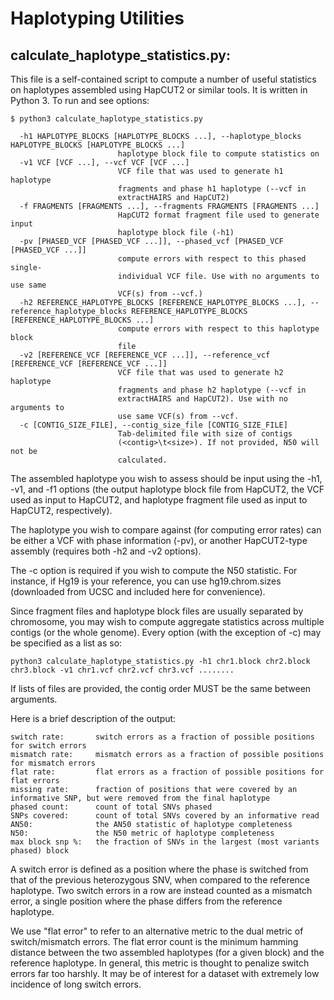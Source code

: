 Haplotyping Utilities
======

## calculate_haplotype_statistics.py:

This file is a self-contained script to compute a number of useful statistics on haplotypes
assembled using HapCUT2 or similar tools. It is written in Python 3. To run and see options:
```
$ python3 calculate_haplotype_statistics.py

  -h1 HAPLOTYPE_BLOCKS [HAPLOTYPE_BLOCKS ...], --haplotype_blocks HAPLOTYPE_BLOCKS [HAPLOTYPE_BLOCKS ...]
                        haplotype block file to compute statistics on
  -v1 VCF [VCF ...], --vcf VCF [VCF ...]
                        VCF file that was used to generate h1 haplotype
                        fragments and phase h1 haplotype (--vcf in
                        extractHAIRS and HapCUT2)
  -f FRAGMENTS [FRAGMENTS ...], --fragments FRAGMENTS [FRAGMENTS ...]
                        HapCUT2 format fragment file used to generate input
                        haplotype block file (-h1)
  -pv [PHASED_VCF [PHASED_VCF ...]], --phased_vcf [PHASED_VCF [PHASED_VCF ...]]
                        compute errors with respect to this phased single-
                        individual VCF file. Use with no arguments to use same
                        VCF(s) from --vcf.)
  -h2 REFERENCE_HAPLOTYPE_BLOCKS [REFERENCE_HAPLOTYPE_BLOCKS ...], --reference_haplotype_blocks REFERENCE_HAPLOTYPE_BLOCKS [REFERENCE_HAPLOTYPE_BLOCKS ...]
                        compute errors with respect to this haplotype block
                        file
  -v2 [REFERENCE_VCF [REFERENCE_VCF ...]], --reference_vcf [REFERENCE_VCF [REFERENCE_VCF ...]]
                        VCF file that was used to generate h2 haplotype
                        fragments and phase h2 haplotype (--vcf in
                        extractHAIRS and HapCUT2). Use with no arguments to
                        use same VCF(s) from --vcf.
  -c [CONTIG_SIZE_FILE], --contig_size_file [CONTIG_SIZE_FILE]
                        Tab-delimited file with size of contigs
                        (<contig>\t<size>). If not provided, N50 will not be
                        calculated.
```

The assembled haplotype you wish to assess should be input using the -h1, -v1, and -f1 options (the output haplotype block file
from HapCUT2, the VCF  used as input to HapCUT2, and haplotype fragment file used as input to HapCUT2, respectively).

The haplotype you wish to compare against (for computing error rates) can be either a VCF with phase information (-pv),
or another HapCUT2-type assembly (requires both -h2 and -v2 options).

The -c option is required if you wish to compute the N50 statistic. For instance, if Hg19 is your reference, you can use hg19.chrom.sizes (downloaded from UCSC and included here for convenience).

Since fragment files and haplotype block files are usually separated by chromosome, you may wish to compute aggregate statistics across
multiple contigs (or the whole genome). Every option (with the exception of -c) may be specified as a list as so:

```
python3 calculate_haplotype_statistics.py -h1 chr1.block chr2.block chr3.block -v1 chr1.vcf chr2.vcf chr3.vcf ........
```

If lists of files are provided, the contig order MUST be the same between arguments.

Here is a brief description of the output:
```
switch rate:       switch errors as a fraction of possible positions for switch errors
mismatch rate:     mismatch errors as a fraction of possible positions for mismatch errors
flat rate:         flat errors as a fraction of possible positions for flat errors
missing rate:      fraction of positions that were covered by an informative SNP, but were removed from the final haplotype
phased count:      count of total SNVs phased
SNPs covered:      count of total SNVs covered by an informative read
AN50:              the AN50 statistic of haplotype completeness
N50:               the N50 metric of haplotype completeness
max block snp %:   the fraction of SNVs in the largest (most variants phased) block
```

A switch error is defined as a position where the phase is switched from that of the previous heterozygous SNV, when compared to
the reference haplotype. Two switch errors in a row are instead counted as a mismatch error, a single position where the phase differs from the reference haplotype.

We use "flat error" to refer to an alternative metric to the dual metric of switch/mismatch errors. The flat error count is the minimum hamming distance between
the two assembled haplotypes (for a given block) and the reference haplotype. In general, this metric is thought to penalize switch errors
far too harshly. It may be of interest for a dataset with extremely low incidence of long switch errors.

